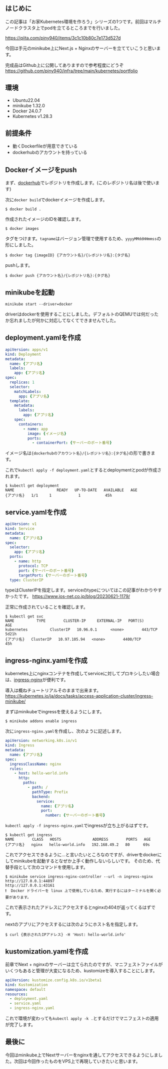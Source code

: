 ## はじめに
この記事は「お家Kubernetes環境を作ろう」シリーズの1つです。前回はマルチノードクラスタ上でpodを立てるところまでを行いました。

https://qiita.com/piny940/items/3c1c10b80c7e173d527d

今回は手元のminikube上にNext.js + Nginxのサーバーを立てていこうと思います。

完成品はGithub上に公開してありますので参考程度にどうぞ
https://github.com/piny940/infra/tree/main/kubernetes/portfolio


## 環境
- Ubuntu22.04
- minikube 1.32.0
- Docker 24.0.7
- Kubernetes v1.28.3

## 前提条件
- 動くDockerfileが用意できている
- dockerhubのアカウントを持っている

## Dockerイメージをpush
まず、[dockerhub](https://hub.docker.com)でレポジトリを作成します。(このレポジトリ名は後で使います)

次に`docker build`でdockerイメージを作成します。
```
$ docker build .
```
作成されたイメージのIDを確認します。
```
$ docker images
```

タグをつけます。`tagname`はバージョン管理で使用するため、`yyyyMMddHHmmss`の形にしました。

```
$ docker tag {imageID} {アカウント名}/{レポジトリ名}:{タグ名}
```

pushします。
```
$ docker push {アカウント名}/{レポジトリ名}:{タグ名}
```

## minikubeを起動
```
minikube start --driver=docker
```
driverはdockerを使用することにしました。デフォルトのQEMUでは何だったか忘れましたが何かに対応してなくてできませんでした。

## deployment.yamlを作成
```deployment.yaml
apiVersion: apps/v1
kind: Deployment
metadata:
  name: {アプリ名}
  labels:
    app: {アプリ名}
spec:
  replicas: 1
  selector:
    matchLabels:
      app: {アプリ名}
  template:
    metadata:
      labels:
        app: {アプリ名}
    spec:
      containers:
        - name: app
          image: {イメージ名}
          ports:
            - containerPort: {サーバーのポート番号}
```

イメージ名は`{dockerhubのアカウント名}/{レポジトリ名}:{タグ名}`の形で書きます。

これで`kubectl apply -f deployment.yaml`とするとdeploymentとpodが作成されます。
```
$ kubectl get deployment
NAME                   READY   UP-TO-DATE   AVAILABLE   AGE
{アプリ名}   1/1     1            1           45h
```

## service.yamlを作成
```service.yaml
apiVersion: v1
kind: Service
metadata:
  name: {アプリ名}
spec:
  selector:
    app: {アプリ名}
  ports:
    - name: http
      protocol: TCP
      port: {サーバーのポート番号}
      targetPort: {サーバーのポート番号}
  type: ClusterIP
```
typeはClusterIPを指定します。serviceのtypeについてはこの記事がわかりやすかったです。
https://www.ios-net.co.jp/blog/20230621-1179/

正常に作成されていることを確認します。
```
$ kubectl get svc
NAME          TYPE        CLUSTER-IP     EXTERNAL-IP   PORT(S)          AGE
kubernetes          ClusterIP   10.96.0.1      <none>        443/TCP          5d21h
{アプリ名}   ClusterIP   10.97.105.94   <none>        4400/TCP         45h
```

## ingress-nginx.yamlを作成
kubernetes上にnginxコンテナを作成してserviceに対してプロキシしたい場合は、[ingress-nginx](https://kubernetes.github.io/ingress-nginx/deploy/)が便利です。

導入は概ねチュートリアルそのままで出来ます。
https://kubernetes.io/ja/docs/tasks/access-application-cluster/ingress-minikube/

まずはminikubeでingressを使えるようにします。
```
$ minikube addons enable ingress
```

次に`ingress-nginx.yaml`を作成し、次のように記述します。
```ingress-nginx.yaml
apiVersion: networking.k8s.io/v1
kind: Ingress
metadata:
  name: {アプリ名}
spec:
  ingressClassName: nginx
  rules:
    - host: hello-world.info
      http:
        paths:
          - path: /
            pathType: Prefix
            backend:
              service:
                name: {アプリ名}
                port:
                  number: {サーバーのポート番号}
```

`kubectl apply -f ingress-nginx.yaml`でingressが立ち上がるはずです。

```
$ kubectl get ingress
NAME        CLASS   HOSTS              ADDRESS        PORTS   AGE
{アプリ名}   nginx   hello-world.info   192.168.49.2   80      69s
```
これでアクセスできるように…と言いたいところなのですが、driverをdockerにしてminikubeを起動するとなぜか上手く動作しないらしいです。
そのため、代替手段として次のコマンドを使用します。
```
$ minikube service ingress-nginx-controller --url -n ingress-nginx
http://127.0.0.1:44897
http://127.0.0.1:43161
❗  Docker ドライバーを linux 上で使用しているため、実行するにはターミナルを開く必要があります。
```
これで表示されたアドレスにアクセスするとnginxの404が返ってくるはずです。

nextのアプリにアクセスするには次のようにホスト名を指定します。
```
$ curl {表示されたIPアドレス} -H 'Host: hello-world.info'
```

## kustomization.yamlを作成
前章でNext + nginxのサーバーは立てられたのですが、マニフェストファイルがいくつもあると管理が大変になるため、kustomizeを導入することにします。
```kustomization.yaml
apiVersion: kustomize.config.k8s.io/v1beta1
kind: Kustomization
namespace: default
resources:
  - deployment.yaml
  - service.yaml
  - ingress-nginx.yaml
```
これで環境が変わっても`kubectl apply -k .`とするだけでマニフェストの適用が完了します。

## 最後に
今回はminikube上でNextサーバーをnginxを通してアクセスできるようにしました。次回は今回作ったものをVPS上で再現していきたいと思います。
